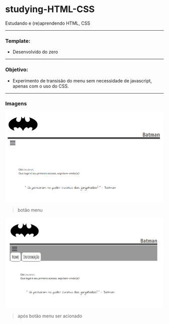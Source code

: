 # studying-HTML-CSS
Estudando e (re)aprendendo HTML, CSS

---
### Template:

+ Desenvolvido do zero

---
### Objetivo:

+ Experimento de transisão do menu sem necessidade de javascript, apenas com o uso do CSS.

---
### Imagens

![](https://github.com/Ylop/studying-HTML-CSS/blob/master/screen/image-inicial.png)
>botão menu

![](https://github.com/Ylop/studying-HTML-CSS/blob/master/screen/image-efeito-menu.png)
>após botão menu ser acionado

